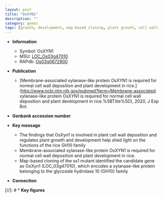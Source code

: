 ```yaml
---
layout: post
title: "OsXYN1"
description: ""
category: genes
tags: [growth, development, map-based cloning, plant growth, cell wall, plant development]
---
```


* **Information**  
    + Symbol: OsXYN1  
    + MSU: [LOC_Os03g47010](http://rice.uga.edu/cgi-bin/ORF_infopage.cgi?orf=LOC_Os03g47010)  
    + RAPdb: [Os03g0672900](https://rapdb.dna.affrc.go.jp/locus/?name=Os03g0672900)  

* **Publication**  
    + [Membrane-associated xylanase-like protein OsXYN1 is required for normal cell wall deposition and plant development in rice.](http://www.ncbi.nlm.nih.gov/pubmed?term=Membrane-associated xylanase-like protein OsXYN1 is required for normal cell wall deposition and plant development in rice.%5BTitle%5D), 2020, J Exp Bot.

* **Genbank accession number**  

* **Key message**  
    + The findings that OsXyn1 is involved in plant cell wall deposition and regulates plant growth and development help shed light on the functions of the rice GH10 family
    + Membrane-associated xylanase-like protein OsXYN1 is required for normal cell wall deposition and plant development in rice.
    + Map-based cloning of the ss1 mutant identified the candidate gene as OsXyn1 (LOC_03g47010), which encodes a xylanase-like protein belonging to the glycoside hydrolase 10 (GH10) family

* **Connection**  

[//]: # * **Key figures**  


